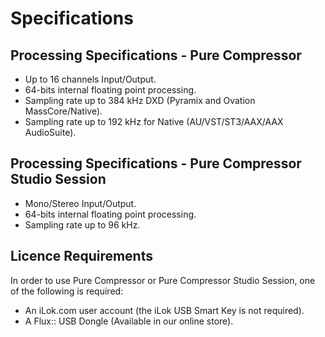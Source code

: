 # Specifications

## Processing Specifications - Pure Compressor
- Up to 16 channels Input/Output.
- 64-bits internal floating point processing.
- Sampling rate up to 384 kHz DXD (Pyramix and Ovation MassCore/Native).
- Sampling rate up to 192 kHz for Native (AU/VST/ST3/AAX/AAX AudioSuite).

## Processing Specifications - Pure Compressor Studio Session
- Mono/Stereo Input/Output.
- 64-bits internal floating point processing.
- Sampling rate up to 96 kHz.

## Licence Requirements
In order to use Pure Compressor or Pure Compressor Studio Session, one of the following is required:
- An iLok.com user account (the iLok USB Smart Key is not required).
- A Flux:: USB Dongle (Available in our online store).
